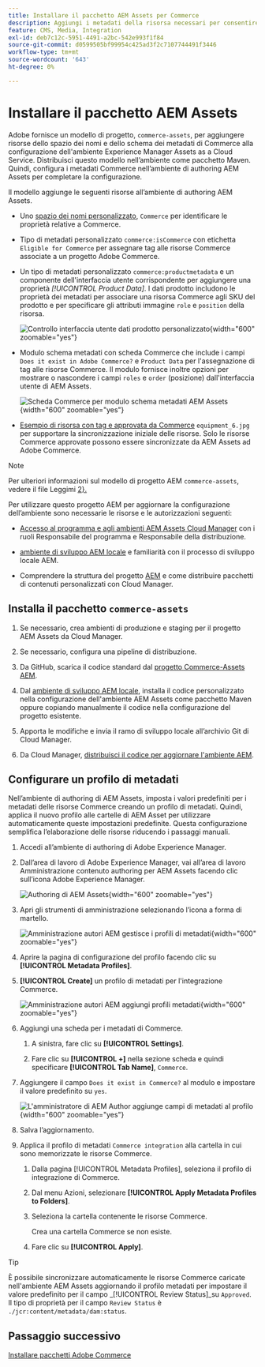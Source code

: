 ```yaml
---
title: Installare il pacchetto AEM Assets per Commerce
description: Aggiungi i metadati della risorsa necessari per consentire all’integrazione di AEM Assets per Commerce di sincronizzare le risorse tra i progetti Adobe Commerce e Experience Manager Assets.
feature: CMS, Media, Integration
exl-id: deb7c12c-5951-4491-a2bc-542e993f1f84
source-git-commit: d0599505bf99954c425ad3f2c7107744491f3446
workflow-type: tm+mt
source-wordcount: '643'
ht-degree: 0%

---
```


# Installare il pacchetto AEM Assets

Adobe fornisce un modello di progetto, `commerce-assets`, per aggiungere risorse dello spazio dei nomi e dello schema dei metadati di Commerce alla configurazione dell&#39;ambiente Experience Manager Assets as a Cloud Service. Distribuisci questo modello nell’ambiente come pacchetto Maven. Quindi, configura i metadati Commerce nell’ambiente di authoring AEM Assets per completare la configurazione.

Il modello aggiunge le seguenti risorse all’ambiente di authoring AEM Assets.

- Uno [spazio dei nomi personalizzato](https://github.com/ankumalh/assets-commerce/blob/main/ui.config/jcr_root/apps/commerce/config/org.apache.sling.jcr.repoinit.RepositoryInitializer~commerce-namespaces.cfg.json), `Commerce` per identificare le proprietà relative a Commerce.

- Tipo di metadati personalizzato `commerce:isCommerce` con etichetta `Eligible for Commerce` per assegnare tag alle risorse Commerce associate a un progetto Adobe Commerce.

- Un tipo di metadati personalizzato `commerce:productmetadata` e un componente dell&#39;interfaccia utente corrispondente per aggiungere una proprietà *[!UICONTROL Product Data]*. I dati prodotto includono le proprietà dei metadati per associare una risorsa Commerce agli SKU del prodotto e per specificare gli attributi immagine `role` e `position` della risorsa.

  ![Controllo interfaccia utente dati prodotto personalizzato](./assets/aem-commerce-sku-metadata-fields-from-template.png){width="600" zoomable="yes"}

- Modulo schema metadati con scheda Commerce che include i campi `Does it exist in Adobe Commerce?` e `Product Data` per l&#39;assegnazione di tag alle risorse Commerce. Il modulo fornisce inoltre opzioni per mostrare o nascondere i campi `roles` e `order` (posizione) dall&#39;interfaccia utente di AEM Assets.

  ![Scheda Commerce per modulo schema metadati AEM Assets](./assets/assets-configure-metadata-schema-form-editor.png){width="600" zoomable="yes"}

- [Esempio di risorsa con tag e approvata da Commerce](https://github.com/ankumalh/assets-commerce/blob/main/ui.content/src/main/content/jcr_root/content/dam/wknd/en/activities/hiking/equipment_6.jpg/.content.xml) `equipment_6.jpg` per supportare la sincronizzazione iniziale delle risorse. Solo le risorse Commerce approvate possono essere sincronizzate da AEM Assets ad Adobe Commerce.

>[!NOTE]
>Per ulteriori informazioni sul modello di progetto AEM `commerce-assets`, vedere il file Leggimi [2}.](https://github.com/ankumalh/assets-commerce)

Per utilizzare questo progetto AEM per aggiornare la configurazione dell’ambiente sono necessarie le risorse e le autorizzazioni seguenti:

- [Accesso al programma e agli ambienti AEM Assets Cloud Manager](https://experienceleague.adobe.com/en/docs/experience-manager-cloud-service/content/onboarding/journey/cloud-manager#access-sysadmin-bo) con i ruoli Responsabile del programma e Responsabile della distribuzione.

- [ambiente di sviluppo AEM locale](https://experienceleague.adobe.com/en/docs/experience-manager-learn/cloud-service/local-development-environment-set-up/overview) e familiarità con il processo di sviluppo locale AEM.

- Comprendere la struttura del progetto [AEM](https://experienceleague.adobe.com/it/docs/experience-manager-cloud-service/content/implementing/developing/aem-project-content-package-structure) e come distribuire pacchetti di contenuti personalizzati con Cloud Manager.

## Installa il pacchetto `commerce-assets`

1. Se necessario, crea ambienti di produzione e staging per il progetto AEM Assets da Cloud Manager.

1. Se necessario, configura una pipeline di distribuzione.

1. Da GitHub, scarica il codice standard dal [progetto Commerce-Assets AEM](https://github.com/ankumalh/assets-commerce).

1. Dal [ambiente di sviluppo AEM locale](https://experienceleague.adobe.com/en/docs/experience-manager-learn/cloud-service/local-development-environment-set-up/overview), installa il codice personalizzato nella configurazione dell&#39;ambiente AEM Assets come pacchetto Maven oppure copiando manualmente il codice nella configurazione del progetto esistente.

1. Apporta le modifiche e invia il ramo di sviluppo locale all’archivio Git di Cloud Manager.

1. Da Cloud Manager, [distribuisci il codice per aggiornare l&#39;ambiente AEM](https://experienceleague.adobe.com/en/docs/experience-manager-cloud-service/content/implementing/using-cloud-manager/deploy-code#deploying-code-with-cloud-manager).

## Configurare un profilo di metadati

Nell’ambiente di authoring di AEM Assets, imposta i valori predefiniti per i metadati delle risorse Commerce creando un profilo di metadati. Quindi, applica il nuovo profilo alle cartelle di AEM Asset per utilizzare automaticamente queste impostazioni predefinite. Questa configurazione semplifica l’elaborazione delle risorse riducendo i passaggi manuali.

1. Accedi all’ambiente di authoring di Adobe Experience Manager.

1. Dall’area di lavoro di Adobe Experience Manager, vai all’area di lavoro Amministrazione contenuto authoring per AEM Assets facendo clic sull’icona Adobe Experience Manager.

   ![Authoring di AEM Assets](./assets/aem-assets-authoring.png){width="600" zoomable="yes"}

1. Apri gli strumenti di amministrazione selezionando l’icona a forma di martello.

   ![Amministrazione autori AEM gestisce i profili di metadati](./assets/aem-manage-metadata-profiles.png){width="600" zoomable="yes"}

1. Aprire la pagina di configurazione del profilo facendo clic su **[!UICONTROL Metadata Profiles]**.

1. **[!UICONTROL Create]** un profilo di metadati per l&#39;integrazione Commerce.

   ![Amministrazione autori AEM aggiungi profili metadati ](./assets/aem-create-metadata-profile.png){width="600" zoomable="yes"}

1. Aggiungi una scheda per i metadati di Commerce.

   1. A sinistra, fare clic su **[!UICONTROL Settings]**.

   1. Fare clic su **[!UICONTROL +]** nella sezione scheda e quindi specificare **[!UICONTROL Tab Name]**, `Commerce`.

1. Aggiungere il campo `Does it exist in Commerce?` al modulo e impostare il valore predefinito su `yes`.

   ![L&#39;amministratore di AEM Author aggiunge campi di metadati al profilo](./assets/aem-edit-metadata-profile-fields.png){width="600" zoomable="yes"}

1. Salva l’aggiornamento.

1. Applica il profilo di metadati `Commerce integration` alla cartella in cui sono memorizzate le risorse Commerce.

   1. Dalla pagina [!UICONTROL  Metadata Profiles], seleziona il profilo di integrazione di Commerce.

   1. Dal menu Azioni, selezionare **[!UICONTROL Apply Metadata Profiles to Folders]**.

   1. Seleziona la cartella contenente le risorse Commerce.

      Crea una cartella Commerce se non esiste.

   1. Fare clic su **[!UICONTROL Apply]**.

>[!TIP]
>
>È possibile sincronizzare automaticamente le risorse Commerce caricate nell&#39;ambiente AEM Assets aggiornando il profilo metadati per impostare il valore predefinito per il campo _[!UICONTROL Review Status]_su `Approved`. Il tipo di proprietà per il campo `Review Status` è `./jcr:content/metadata/dam:status`.

## Passaggio successivo

[Installare pacchetti Adobe Commerce](aem-assets-configure-commerce.md)
